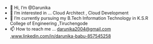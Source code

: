 - 👋 Hi, I’m @Darunika
- 👀 I’m interested in ... Cloud Architect , Cloud Development 
- 🌱 I’m currently  pursuing my B.Tech Information Technology in K.S.R College of Engineering ,Tiruchengode
- 📫 How to reach me ... darunika2004@gmail.com ,www.linkedin.com/in/darunika-babu-857545258

<!---
Darunika/Darunika is a ✨ special ✨ repository because its `README.md` (this file) appears on your GitHub profile.
You can click the Preview link to take a look at your changes.
--->
